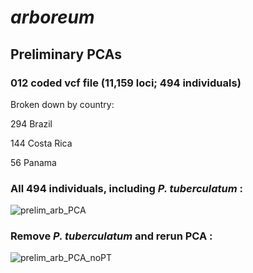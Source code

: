 # *arboreum*
## Preliminary PCAs  
### 012 coded vcf file (11,159 loci; 494 individuals)

Broken down by country: 

294 Brazil

144 Costa Rica

56 Panama

### All 494 individuals, including *P. tuberculatum* : 

![prelim_arb_PCA](https://user-images.githubusercontent.com/30299787/103182265-123cce80-485f-11eb-809b-d053482f3b11.jpg)

### Remove *P. tuberculatum* and rerun PCA : 

![prelim_arb_PCA_noPT](https://user-images.githubusercontent.com/30299787/103432214-48948980-4b90-11eb-80f4-8f31f370c2a6.jpg)

